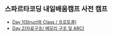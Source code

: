 ## 스파르타코딩 내일배움캠프 사전 캠프 
- [Day 1(Struct와 Class / 프로토콜)](https://github.com/Roy-wonji/SpartaCoding-Pre-Camp/tree/main/Day1)
- [Day 2(자료구조/ 메모리 구조 및 ARC)](https://github.com/Roy-wonji/SpartaCoding-Pre-Camp/tree/main/Day2)

